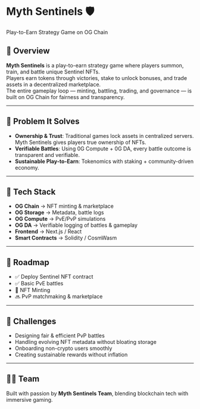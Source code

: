 # Myth Sentinels 🛡️  
Play-to-Earn Strategy Game on OG Chain  

## 🚀 Overview  
**Myth Sentinels** is a play-to-earn strategy game where players summon, train, and battle unique Sentinel NFTs.  
Players earn tokens through victories, stake to unlock bonuses, and trade assets in a decentralized marketplace.  
The entire gameplay loop — minting, battling, trading, and governance — is built on OG Chain for fairness and transparency.  

---

## 🔹 Problem It Solves  
- **Ownership & Trust**: Traditional games lock assets in centralized servers. Myth Sentinels gives players true ownership of NFTs.  
- **Verifiable Battles**: Using 0G Compute + 0G DA, every battle outcome is transparent and verifiable.  
- **Sustainable Play-to-Earn**: Tokenomics with staking + community-driven economy.  

---

## 🔹 Tech Stack  
- **OG Chain** → NFT minting & marketplace  
- **OG Storage** → Metadata, battle logs  
- **OG Compute** → PvE/PvP simulations 
- **OG DA** → Verifiable logging of battles & gameplay  
- **Frontend** → Next.js / React  
- **Smart Contracts** → Solidity / CosmWasm  

---

## 🔹 Roadmap  
- ✅ Deploy Sentinel NFT contract  
- ✅ Basic PvE battles  
- 🔄 NFT Minting 
- 🔜 PvP matchmaking & marketplace   

---

## 🔹 Challenges  
- Designing fair & efficient PvP battles  
- Handling evolving NFT metadata without bloating storage  
- Onboarding non-crypto users smoothly  
- Creating sustainable rewards without inflation  

---

## 🧑‍💻 Team  
Built with passion by **Myth Sentinels Team**, blending blockchain tech with immersive gaming.  

